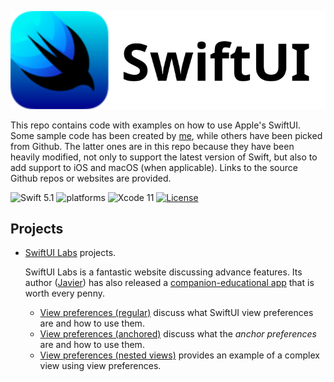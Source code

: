 <p align="center">
   <img src="Assets/SwiftUI.svg" alt="SwiftUI Logo & Name">
</p>

This repo contains code with examples on how to use Apple's SwiftUI. Some sample code has been created by [me](https://github.com/dehesa), while others have been picked from Github. The latter ones are in this repo because they have been heavily modified, not only to support the latest version of Swift, but also to add support to iOS and macOS (when applicable). Links to the source Github repos or websites are provided.

![Swift 5.1](https://img.shields.io/badge/Swift-5.1-orange.svg) ![platforms](https://img.shields.io/badge/platforms-iOS%20%7C%20macOS-lightgrey.svg) ![Xcode 11](https://img.shields.io/badge/Xcode-11-blueviolet.svg) [![License](http://img.shields.io/:license-mit-blue.svg)](http://doge.mit-license.org)

## Projects

-   [SwiftUI Labs](https://swiftui-lab.com) projects.

    SwiftUI Labs is a fantastic website discussing advance features. Its author ([Javier](https://twitter.com/SwiftUILab)) has also released a [companion-educational app](https://swiftui-lab.com/companion/) that is worth every penny.

    -   [View preferences (regular)](https://swiftui-lab.com/communicating-with-the-view-tree-part-1) discuss what SwiftUI view preferences are and how to use them.
    -   [View preferences (anchored)](https://swiftui-lab.com/communicating-with-the-view-tree-part-2) discuss what the _anchor preferences_ are and how to use them.
    -   [View preferences (nested views)](https://swiftui-lab.com/communicating-with-the-view-tree-part-3) provides an example of a complex view using view preferences.
